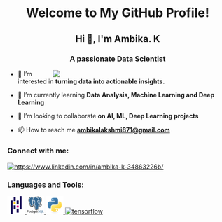 <h1 align="center">Welcome to My GitHub Profile!</h1>
<h2 align="center">Hi 👋, I'm Ambika. K</h2>
<h3 align="center">A passionate Data Scientist</h3>
<img align="right" width="400" src="https://cdn.futura-sciences.com/buildsv6/images/wide1920/9/5/0/950321c11d_50173256_data-science-1.jpg">

- 🔭 I’m interested in **turning data into actionable insights.**

- 🌱 I’m currently learning **Data Analysis, Machine Learning and Deep Learning**

- 👯 I’m looking to collaborate **on AI, ML, Deep Learning projects**

- 📫 How to reach me **ambikalakshmi871@gmail.com**

<h3 align="left">Connect with me:</h3>
<p align="left">
<a href="https://www.linkedin.com/in/ambika-k-34863226b/" target="blank"><img align="center" src="https://raw.githubusercontent.com/rahuldkjain/github-profile-readme-generator/master/src/images/icons/Social/linked-in-alt.svg" alt="https://www.linkedin.com/in/ambika-k-34863226b/" height="30" width="40" /></a>
</p>

<h3 align="left">Languages and Tools:</h3>
<p align="left"> <a href="https://pandas.pydata.org/" target="_blank" rel="noreferrer"> <img src="https://raw.githubusercontent.com/devicons/devicon/2ae2a900d2f041da66e950e4d48052658d850630/icons/pandas/pandas-original.svg" alt="pandas" width="40" height="40"/> </a> <a href="https://www.postgresql.org" target="_blank" rel="noreferrer"> <img src="https://raw.githubusercontent.com/devicons/devicon/master/icons/postgresql/postgresql-original-wordmark.svg" alt="postgresql" width="40" height="40"/> </a> <a href="https://www.python.org" target="_blank" rel="noreferrer"> <img src="https://raw.githubusercontent.com/devicons/devicon/master/icons/python/python-original.svg" alt="python" width="40" height="40"/> </a> <a href="https://www.tensorflow.org" target="_blank" rel="noreferrer"> <img src="https://www.vectorlogo.zone/logos/tensorflow/tensorflow-icon.svg" alt="tensorflow" width="40" height="40"/> </a> </p>


